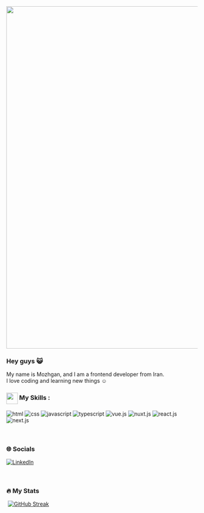 <img src="https://user-images.githubusercontent.com/74038190/213910845-af37a709-8995-40d6-be59-724526e3c3d7.gif" width="900">

### Hey guys :smiley_cat:

My name is Mozhgan, and I am a frontend developer from Iran.
<br>
I love coding and learning new things :relaxed:

### <img align="center" src="https://user-images.githubusercontent.com/74038190/212284087-bbe7e430-757e-4901-90bf-4cd2ce3e1852.gif" width="30"> My Skills :
<div id="badges">
  <img src="https://img.shields.io/badge/HTML-FF5722?style=for-the-badge&logo=HTML5&logoColor=white" alt="html"/>
  <img src="https://img.shields.io/badge/CSS-blue?style=for-the-badge&logo=CSS3&logoColor=white" alt="css"/>
  <img src="https://img.shields.io/badge/javascript-3a464b?style=for-the-badge&logo=javascript&logoColor=yellow" alt="javascript"/>
  <img src="https://img.shields.io/badge/typescript-0747a6?style=for-the-badge&logo=typescript&logoColor=white" alt="typescript"/>
  <img src="https://img.shields.io/badge/vuejs-2EC866?style=for-the-badge&logo=vue.js&logoColor=white" alt="vue.js"/>
  <img src="https://img.shields.io/badge/nuxtjs-2EC866?style=for-the-badge&logo=nuxt.js&logoColor=white" alt="nuxt.js"/>
  <img src="https://img.shields.io/badge/reactjs-2EC866?style=for-the-badge&logo=react.js&logoColor=white&color=#58C4DC" alt="react.js"/>
  <img src="https://img.shields.io/badge/nextjs-2EC866?style=for-the-badge&logo=next.js&logoColor=white&color=#000000" alt="next.js"/>
</div>
<br></br>

### :globe_with_meridians: Socials

<div id="badges">
   <a href="https://www.linkedin.com/in/mozhgan-kabki-192335179?utm_source=share&utm_campaign=share_via&utm_content=profile&utm_medium=android_app">
    <img src="https://img.shields.io/badge/LinkedIn-0747a6?style=for-the-badge&logo=linkedin&logoColor=white" alt="LinkedIn"/>
   </a>
</div>
<br></br>

### :fire: My Stats

<img src="https://komarev.com/ghpvc/?username=mozhgan-k&style=flat-square&color=B31312" alt=""/>
<a href="https://git.io/streak-stats"><img src="https://github-readme-streak-stats.herokuapp.com?user=mozhgan-k&theme=dark&card_width=900" alt="GitHub Streak" /></a>
